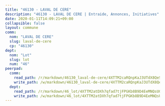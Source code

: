 ```yaml
---
title: "46130 - LAVAL DE CERE"
description: "46130 - LAVAL DE CERE | Entraide, Annonces, Initiatives"
date: 2020-01-11T14:09:21+09:00
collapsible: false
layout: commune
comm:
  nom: "LAVAL DE CERE"
  slug: laval-de-cere
  cp: "46130"
dept:
  nom: "Lot"
  slug: lot
  num: "46"
peerpad:
  comm:
    read_path: /r/markdown/46130_laval-de-cere/4XTTM2caRQnpKaJ3UTdX8QeSxjdBcUfNLHMzdRVzN5nmRXXMU
    write_path: /w/markdown/46130_laval-de-cere/4XTTM2caRQnpKaJ3UTdX8QeSxjdBcUfNLHMzdRVzN5nmRXXMU-K3TgV4FLHKm8UJyZaKhnr4whD3Nm8G8EPv9GArUvGcfFE7nKbqjfcoDr2y4bSyN6wdEAzJfEGgNaG1E5aFfqHxAvbi7pU2mMnbZ7bpMFQZNs3scusfZLcgt8VB6QHhpGH8pBZ1mL
  dept:
    read_path: /r/markdown/46_lot/4XTTM2atDXh7qfad7tjFPGKb8B9D4EeMNQsUG7H6r5PvcsmQY
    write_path: /w/markdown/46_lot/4XTTM2atDXh7qfad7tjFPGKb8B9D4EeMNQsUG7H6r5PvcsmQY-K3TgUvJaCyZvzJ7KFBouD3E9Db8SxVd6F9MJ4VM5wtYfGyhK8U9f2jgCEG1ZP5QbGj9NK2WPVZdPjtw9bJHLE1PoGwVsSft8aSDsZrWh6CwkugjgRfbWWHf5TabrG7vmtM7v9WUc
---
```


